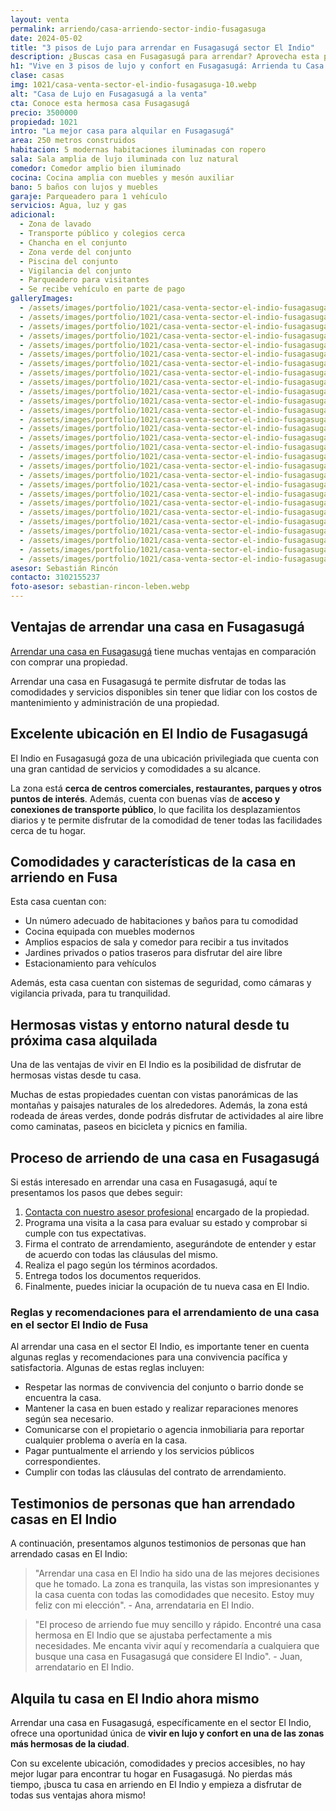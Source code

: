 ```yaml
---
layout: venta
permalink: arriendo/casa-arriendo-sector-indio-fusagasuga
date: 2024-05-02
title: "3 pisos de Lujo para arrendar en Fusagasugá sector El Indio"
description: ¿Buscas casa en Fusagasugá para arrendar? Aprovecha esta propiedad de lujo con amenidades únicas. ¡Agenda tu visita hoy! Contacta con LEBEN inmobiliaria
h1: "Vive en 3 pisos de lujo y confort en Fusagasugá: Arrienda tu Casa en el sector El Indio"
clase: casas
img: 1021/casa-venta-sector-el-indio-fusagasuga-10.webp
alt: "Casa de Lujo en Fusagasugá a la venta"
cta: Conoce esta hermosa casa Fusagasugá
precio: 3500000
propiedad: 1021
intro: "La mejor casa para alquilar en Fusagasugá"
area: 250 metros construidos
habitacion: 5 modernas habitaciones iluminadas con ropero
sala: Sala amplia de lujo iluminada con luz natural
comedor: Comedor amplio bien iluminado
cocina: Cocina amplia con muebles y mesón auxiliar
bano: 5 baños con lujos y muebles
garaje: Parqueadero para 1 vehículo
servicios: Agua, luz y gas
adicional:
  - Zona de lavado
  - Transporte público y colegios cerca
  - Chancha en el conjunto
  - Zona verde del conjunto
  - Piscina del conjunto
  - Vigilancia del conjunto
  - Parqueadero para visitantes
  - Se recibe vehículo en parte de pago
galleryImages:
  - /assets/images/portfolio/1021/casa-venta-sector-el-indio-fusagasuga-1.webp
  - /assets/images/portfolio/1021/casa-venta-sector-el-indio-fusagasuga-2.webp
  - /assets/images/portfolio/1021/casa-venta-sector-el-indio-fusagasuga-3.webp
  - /assets/images/portfolio/1021/casa-venta-sector-el-indio-fusagasuga-4.webp
  - /assets/images/portfolio/1021/casa-venta-sector-el-indio-fusagasuga-5.webp
  - /assets/images/portfolio/1021/casa-venta-sector-el-indio-fusagasuga-6.webp
  - /assets/images/portfolio/1021/casa-venta-sector-el-indio-fusagasuga-7.webp
  - /assets/images/portfolio/1021/casa-venta-sector-el-indio-fusagasuga-8.webp
  - /assets/images/portfolio/1021/casa-venta-sector-el-indio-fusagasuga-9.webp
  - /assets/images/portfolio/1021/casa-venta-sector-el-indio-fusagasuga-10.webp
  - /assets/images/portfolio/1021/casa-venta-sector-el-indio-fusagasuga-11.webp
  - /assets/images/portfolio/1021/casa-venta-sector-el-indio-fusagasuga-13.webp
  - /assets/images/portfolio/1021/casa-venta-sector-el-indio-fusagasuga-14.webp
  - /assets/images/portfolio/1021/casa-venta-sector-el-indio-fusagasuga-15.webp
  - /assets/images/portfolio/1021/casa-venta-sector-el-indio-fusagasuga-16.webp
  - /assets/images/portfolio/1021/casa-venta-sector-el-indio-fusagasuga-17.webp
  - /assets/images/portfolio/1021/casa-venta-sector-el-indio-fusagasuga-18.webp
  - /assets/images/portfolio/1021/casa-venta-sector-el-indio-fusagasuga-19.webp
  - /assets/images/portfolio/1021/casa-venta-sector-el-indio-fusagasuga-20.webp
  - /assets/images/portfolio/1021/casa-venta-sector-el-indio-fusagasuga-21.webp
  - /assets/images/portfolio/1021/casa-venta-sector-el-indio-fusagasuga-22.webp
  - /assets/images/portfolio/1021/casa-venta-sector-el-indio-fusagasuga-23.webp
  - /assets/images/portfolio/1021/casa-venta-sector-el-indio-fusagasuga-24.webp
  - /assets/images/portfolio/1021/casa-venta-sector-el-indio-fusagasuga-25.webp
  - /assets/images/portfolio/1021/casa-venta-sector-el-indio-fusagasuga-26.webp
  - /assets/images/portfolio/1021/casa-venta-sector-el-indio-fusagasuga-27.webp
  - /assets/images/portfolio/1021/casa-venta-sector-el-indio-fusagasuga-28.webp
  - /assets/images/portfolio/1021/casa-venta-sector-el-indio-fusagasuga-29.webp
asesor: Sebastián Rincón
contacto: 3102155237
foto-asesor: sebastian-rincon-leben.webp
---
```

## Ventajas de arrendar una casa en Fusagasugá

[Arrendar una casa en Fusagasugá]({{'arriendo'|relative_url}}) tiene muchas ventajas en comparación con comprar una propiedad.

Arrendar una casa en Fusagasugá te permite disfrutar de todas las comodidades y servicios disponibles sin tener que lidiar con los costos de mantenimiento y administración de una propiedad.

## Excelente ubicación en El Indio de Fusagasugá

El Indio en Fusagasugá goza de una ubicación privilegiada que cuenta con una gran cantidad de servicios y comodidades a su alcance.

La zona está **cerca de centros comerciales, restaurantes, parques y otros puntos de interés**. Además, cuenta con buenas vías de **acceso y conexiones de transporte público**, lo que facilita los desplazamientos diarios y te permite disfrutar de la comodidad de tener todas las facilidades cerca de tu hogar.

## Comodidades y características de la casa en arriendo en Fusa

Esta casa cuentan con:

* Un número adecuado de habitaciones y baños para tu comodidad
* Cocina equipada con muebles modernos
* Amplios espacios de sala y comedor para recibir a tus invitados
* Jardines privados o patios traseros para disfrutar del aire libre
* Estacionamiento para vehículos

Además, esta casa cuentan con sistemas de seguridad, como cámaras y vigilancia privada, para tu tranquilidad.

## Hermosas vistas y entorno natural desde tu próxima casa alquilada

Una de las ventajas de vivir en El Indio es la posibilidad de disfrutar de hermosas vistas desde tu casa.

Muchas de estas propiedades cuentan con vistas panorámicas de las montañas y paisajes naturales de los alrededores. Además, la zona está rodeada de áreas verdes, donde podrás disfrutar de actividades al aire libre como caminatas, paseos en bicicleta y picnics en familia.

## Proceso de arriendo de una casa en Fusagasugá

Si estás interesado en arrendar una casa en Fusagasugá, aquí te presentamos los pasos que debes seguir:

1. [Contacta con nuestro asesor profesional](#asesor) encargado de la propiedad.
2. Programa una visita a la casa para evaluar su estado y comprobar si cumple con tus expectativas.
3. Firma el contrato de arrendamiento, asegurándote de entender y estar de acuerdo con todas las cláusulas del mismo.
4. Realiza el pago según los términos acordados.
5. Entrega todos los documentos requeridos.
6. Finalmente, puedes iniciar la ocupación de tu nueva casa en El Indio.

### Reglas y recomendaciones para el arrendamiento de una casa en el sector El Indio de Fusa

Al arrendar una casa en el sector El Indio, es importante tener en cuenta algunas reglas y recomendaciones para una convivencia pacífica y satisfactoria. Algunas de estas reglas incluyen:

* Respetar las normas de convivencia del conjunto o barrio donde se encuentra la casa.
* Mantener la casa en buen estado y realizar reparaciones menores según sea necesario.
* Comunicarse con el propietario o agencia inmobiliaria para reportar cualquier problema o avería en la casa.
* Pagar puntualmente el arriendo y los servicios públicos correspondientes.
* Cumplir con todas las cláusulas del contrato de arrendamiento.

## Testimonios de personas que han arrendado casas en El Indio

A continuación, presentamos algunos testimonios de personas que han arrendado casas en El Indio:

> "Arrendar una casa en El Indio ha sido una de las mejores decisiones que he tomado. La zona es tranquila, las vistas son impresionantes y la casa cuenta con todas las comodidades que necesito. Estoy muy feliz con mi elección". - Ana, arrendataria en El Indio.

> "El proceso de arriendo fue muy sencillo y rápido. Encontré una casa hermosa en El Indio que se ajustaba perfectamente a mis necesidades. Me encanta vivir aquí y recomendaría a cualquiera que busque una casa en Fusagasugá que considere El Indio". - Juan, arrendatario en El Indio.

## Alquila tu casa en El Indio ahora mismo

Arrendar una casa en Fusagasugá, específicamente en el sector El Indio, ofrece una oportunidad única de **vivir en lujo y confort en una de las zonas más hermosas de la ciudad**.

Con su excelente ubicación, comodidades y precios accesibles, no hay mejor lugar para encontrar tu hogar en Fusagasugá. No pierdas más tiempo, ¡busca tu casa en arriendo en El Indio y empieza a disfrutar de todas sus ventajas ahora mismo!
